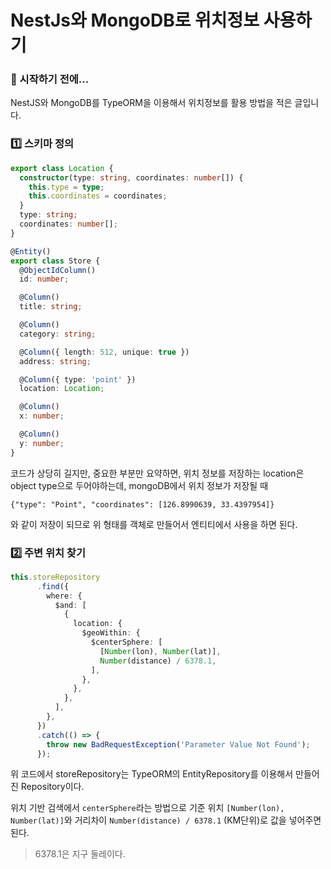 # NestJs와 MongoDB로 위치정보 사용하기 

### 🎊 시작하기 전에...

NestJS와 MongoDB를 TypeORM을 이용해서 위치정보를 활용 방법을 적은 글입니다.

### 1️⃣ 스키마 정의

```typescript
export class Location {
  constructor(type: string, coordinates: number[]) {
    this.type = type;
    this.coordinates = coordinates;
  }
  type: string;
  coordinates: number[];
}
```

```typescript
@Entity()
export class Store {
  @ObjectIdColumn()
  id: number;

  @Column()
  title: string;

  @Column()
  category: string;

  @Column({ length: 512, unique: true })
  address: string;

  @Column({ type: 'point' })
  location: Location; 

  @Column()
  x: number;

  @Column()
  y: number;
}
```

코드가 상당히 길지만, 중요한 부분만 요약하면, 위치 정보를 저장하는 location은 object type으로 두어야하는데, mongoDB에서 위치 정보가 저장될 때 

```
{"type": "Point", "coordinates": [126.8990639, 33.4397954]}
```

와 같이 저장이 되므로 위 형태를 객체로 만들어서 엔티티에서 사용을 하면 된다.

### 2️⃣ 주변 위치 찾기

```typescript
this.storeRepository
      .find({
        where: {
          $and: [
            {
              location: {
                $geoWithin: {
                  $centerSphere: [
                    [Number(lon), Number(lat)],
                    Number(distance) / 6378.1,
                  ],
                },
              },
            },
          ],
        },
      })
      .catch(() => {
        throw new BadRequestException('Parameter Value Not Found');
      });
```

위 코드에서 storeRepository는 TypeORM의 EntityRepository를 이용해서 만들어진 Repository이다.

위치 기반 검색에서 `centerSphere`라는 방법으로 기준 위치 `[Number(lon), Number(lat)]`와 거리차이 `Number(distance) / 6378.1` (KM단위)로 값을 넣어주면 된다.

> 6378.1은 지구 둘레이다.